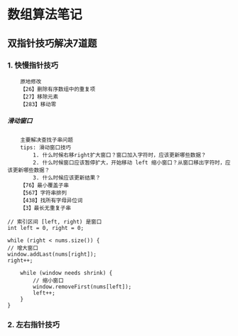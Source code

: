 # 数组算法笔记
## 双指针技巧解决7道题

### 1. 快慢指针技巧
        原地修改
        【26】删除有序数组中的重复项
        【27】移除元素
        【283】移动零
##### 滑动窗口
        主要解决查找子串问题
        tips: 滑动窗口技巧
            1. 什么时候右移right扩大窗口？窗口加入字符时，应该更新哪些数据？
            2. 什么时候窗口应该暂停扩大，开始移动 left 缩小窗口？从窗口移出字符时，应该更新哪些数据？
            3. 什么时候应该更新结果？
        【76】最小覆盖子串
        【567】字符串排列
        【438】找所有字母异位词
        【3】最长无重复子串
```
// 索引区间 [left, right) 是窗口
int left = 0, right = 0;

while (right < nums.size()) {
// 增大窗口
window.addLast(nums[right]);
right++;

    while (window needs shrink) {
        // 缩小窗口
        window.removeFirst(nums[left]);
        left++;
    }
}
```
### 2. 左右指针技巧